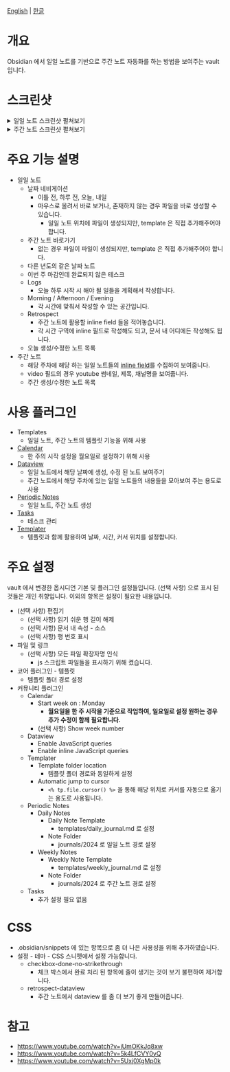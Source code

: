 [English](https://github.com/7loro/PKM-showcase) | [한글](https://github.com/7loro/PKM-showcase/blob/main/README_ko.md)

# 개요

Obsidian 에서 일일 노트를 기반으로 주간 노트 자동화를 하는 방법을 보여주는 vault 입니다.

# 스크린샷

<details>
  <summary>일일 노트 스크린샷 펼쳐보기</summary>
  <img width=800 src="https://github.com/user-attachments/assets/7900a746-ab39-4d57-b6f3-55b5fc955954"/>
</details>
<details>
  <summary>주간 노트 스크린샷 펼쳐보기</summary>
  <img width=800 src="https://github.com/user-attachments/assets/f0fe67a5-6755-48ff-9f89-7083367cef8e"/>
</details>

# 주요 기능 설명
- 일일 노트
	- 날짜 네비게이션
		- 이틀 전, 하루 전, 오늘, 내일
		- 마우스로 올려서 바로 보거나, 존재하지 않는 경우 파일을 바로 생성할 수 있습니다.
			- 일일 노트 위치에 파일이 생성되지만, template 은 직접 추가해주어야 합니다.
	- 주간 노트 바로가기
		- 없는 경우 파일이 파일이 생성되지만, template 은 직접 추가해주어야 합니다.
	- 다른 년도의 같은 날짜 노트
	- 이번 주 마감인데 완료되지 않은 테스크
	- Logs
		- 오늘 하루 시작 시 해야 될 일들을 계획해서 작성합니다.
	- Morning / Afternoon / Evening
		- 각 시간에 맞춰서 작성할 수 있는 공간입니다.
	- Retrospect
		- 주간 노트에 활용할 inline field 들을 적어놓습니다.
		- 각 시간 구역에 inline 필드로 작성해도 되고, 문서 내 어디에든 작성해도 됩니다.
	- 오늘 생성/수정한 노트 목록
- 주간 노트
	- 해당 주차에 해당 하는 일일 노트들의 [inline field](https://blacksmithgu.github.io/obsidian-dataview/annotation/add-metadata/#inline-fields)를 수집하여 보여줍니다.
	- video 필드의 경우 youtube 썸네일, 제목, 채널명을 보여줍니다.
	- 주간 생성/수정한 노트 목록

# 사용 플러그인

- Templates
	- 일일 노트, 주간 노트의 템플릿 기능을 위해 사용
- [Calendar](https://github.com/liamcain/obsidian-calendar-plugin)
	- 한 주의 시작 설정을 월요일로 설정하기 위해 사용
- [Dataview](https://github.com/blacksmithgu/obsidian-dataview)
	- 일일 노트에서 해당 날짜에 생성, 수정 된 노트 보여주기
	- 주간 노트에서 해당 주차에 있는 일일 노트들의 내용들을 모아보여 주는 용도로 사용
- [Periodic Notes](https://github.com/liamcain/obsidian-periodic-notes)
	- 일일 노트, 주간 노트 생성
- [Tasks](https://github.com/obsidian-tasks-group/obsidian-tasks)
	- 테스크 관리
- [Templater](https://github.com/SilentVoid13/Templater)
	- 템플릿과 함께 활용하여 날짜, 시간, 커서 위치를 설정합니다.

# 주요 설정

vault 에서 변경한 옵시디언 기본 및 플러그인 설정들입니다.
(선택 사항) 으로 표시 된 것들은 개인 취향입니다.
이외의 항목은 설정이 필요한 내용입니다.

- (선택 사항) 편집기
	- (선택 사항) 읽기 쉬운 행 길이 해제
	- (선택 사항) 문서 내 속성 - 소스
	- (선택 사항) 행 번호 표시
- 파일 및 링크
	- (선택 사항) 모든 파일 확장자명 인식
		- js 스크립트 파일들을 표시하기 위해 켰습니다.
- 코어 플러그인 - 템플릿
	- 템플릿 폴더 경로 설정
- 커뮤니티 플러그인
	- Calendar
		- Start week on : Monday
			- **월요일을 한 주 시작을 기준으로 작업하여, 일요일로 설정 원하는 경우 추가 수정이 함께 필요합니다.**
		- (선택 사항) Show week number
	- Dataview
		- Enable JavaScript queries
		- Enable inline JavaScript queries
	- Templater
		- Template folder location
			- 템플릿 폴더 경로와 동일하게 설정
		- Automatic jump to cursor
			- `<% tp.file.cursor() %>` 을 통해 해당 위치로 커서를 자동으로 옮기는 용도로 사용됩니다.
	- Periodic Notes
		- Daily Notes
			- Daily Note Template
				- templates/daily_journal.md 로 설정
			- Note Folder
				- journals/2024 로 일일 노트 경로 설정
		- Weekly Notes
			- Weekly Note Template
				- templates/weekly_journal.md 로 설정
			- Note Folder
				- journals/2024 로 주간 노트 경로 설정
	- Tasks
		- 추가 설정 필요 없음

# CSS

- .obsidian/snippets 에 있는 항목으로 좀 더 나은 사용성을 위해 추가하였습니다.
- 설정 - 테마 - CSS 스니펫에서 설정 가능합니다.
	- checkbox-done-no-strikethrough
		- 체크 박스에서 완료 처리 된 항목에 줄이 생기는 것이 보기 불편하여 제거합니다.
	- retrospect-dataview
		- 주간 노트에서 dataview 를 좀 더 보기 좋게 만들어줍니다.

# 참고

- https://www.youtube.com/watch?v=jUmOKkJq8xw
- https://www.youtube.com/watch?v=5k4LfCVY0yQ
- https://www.youtube.com/watch?v=5Uxj0XgMp0k
